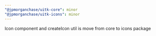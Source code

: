 ```yaml
---
"@jpmorganchase/uitk-core": minor
"@jpmorganchase/uitk-icons": minor
---
```


Icon component and createIcon util is move from core to icons package
